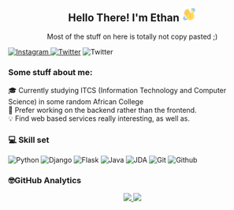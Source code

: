 <div align="center">
<h2> Hello There! I'm Ethan <img src="https://github.com/Et43/Et43/blob/main/wave-hello.gif" width="30px"></h2>
<p>Most of the stuff on here is totally not copy pasted ;)</p>
</div>

<a href="https://instagram.com/_et43_">![Instagram](https://img.shields.io/badge/_Et43_-%23E4405F.svg?style=for-the-badge&logo=Instagram&logoColor=white)</a><a href="https://twitter.com/Ethan050927"> ![Twitter](https://img.shields.io/badge/Et43-cyan?style=for-the-badge&logo=Twitter&logoColor=white)</a> ![Twitter](https://img.shields.io/badge/Et43%234005-blue?style=for-the-badge&logo=Discord&logoColor=white)

### Some stuff about me:
🎓 Currently studying ITCS (Information Technology and Computer Science) in some random African College <br>
🔧  Prefer working on the backend rather than the frontend. <br>
💡 Find web based services really interesting, as well as. <br>

### 💻 Skill set
![Python](https://img.shields.io/badge/python-%2314354C.svg?style=for-the-badge&logo=python&logoColor=white)
![Django](https://img.shields.io/badge/-Django-05122A?style=for-the-badge&logo=django&logoColor=white) ![Flask](https://img.shields.io/badge/-Flask-05122A?style=for-the-badge&logo=flask&logoColor=white)
![Java](https://img.shields.io/badge/-Java-123456?style=for-the-badge&logo=Java&logoColor=white) ![JDA](https://img.shields.io/badge/-JDA-123456?style=for-the-badge&logo=Java&logoColor=white)
![Git](https://img.shields.io/badge/-Git-056?style=for-the-badge&logo=Git&logoColor=white) ![Github](https://img.shields.io/badge/-GitHub-056?style=for-the-badge&logo=Github&logoColor=white)

### 🤓GitHub Analytics
<p align="center">
<a href="https://github.com/Et43">
  <img height="180em" src="https://github-readme-stats-eight-theta.vercel.app/api?username=Et43&show_icons=true&theme=algolia&include_all_commits=true&count_private=true"/>
  <img height="180em" src="https://github-readme-stats-eight-theta.vercel.app/api/top-langs/?username=Et43&layout=compact&langs_count=8&theme=algolia"/>
</a>
</p>


